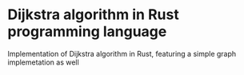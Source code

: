 # Dijkstra algorithm in Rust  programming language
Implementation of Dijkstra algorithm in Rust, featuring a simple graph implemetation as well
